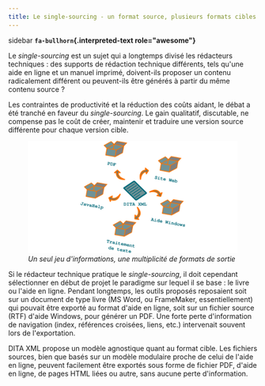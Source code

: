```yaml
---
title: Le single-sourcing - un format source, plusieurs formats cibles
---
```


 sidebar
**`fa-bullhorn`{.interpreted-text role="awesome"}**

Le *single-sourcing* est un sujet qui a longtemps divisé les rédacteurs
techniques : des supports de rédaction technique différents, tels
qu'une aide en ligne et un manuel imprimé, doivent-ils proposer un
contenu radicalement différent ou peuvent-ils être générés à partir du
même contenu source ?


Les contraintes de productivité et la réduction des coûts aidant, le
débat a été tranché en faveur du *single-sourcing*. Le gain qualitatif,
discutable, ne compense pas le coût de créer, maintenir et traduire une
version source différente pour chaque version cible.

<figure>
<img src="graphics/single-sourcing.svg"
alt="graphics/single-sourcing.svg" />
<figcaption><em>Un seul jeu d'informations, une multiplicité de formats
de sortie</em></figcaption>
</figure>

Si le rédacteur technique pratique le *single-sourcing*, il doit
cependant sélectionner en début de projet le paradigme sur lequel il se
base : le livre ou l'aide en ligne. Pendant longtemps, les outils
proposés reposaient soit sur un document de type livre (MS Word, ou
FrameMaker, essentiellement) qui pouvait être exporté au format d'aide
en ligne, soit sur un fichier source (RTF) d'aide Windows, pour générer
un PDF. Une forte perte d'information de navigation (index, références
croisées, liens, etc.) intervenait souvent lors de l'exportation.

DITA XML propose un modèle agnostique quant au format cible. Les
fichiers sources, bien que basés sur un modèle modulaire proche de celui
de l'aide en ligne, peuvent facilement être exportés sous forme de
fichier PDF, d'aide en ligne, de pages HTML liées ou autre, sans aucune
perte d'information.
